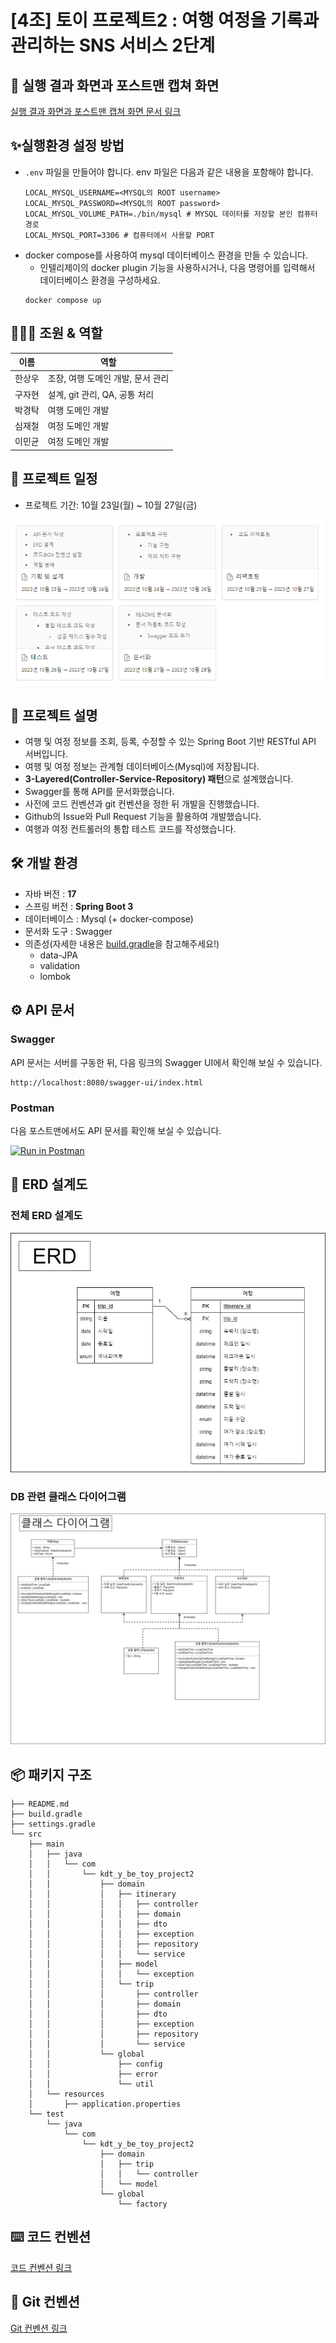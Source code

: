 # [4조] 토이 프로젝트2 : 여행 여정을 기록과 관리하는 SNS 서비스 2단계

## 🎢 실행 결과 화면과 포스트맨 캡쳐 화면

[실행 결과 화면과 포스트맨 캡쳐 화면 문서 링크](/docs/RUNNING_SCREEN.md)

## ✨실행환경 설정 방법

- `.env` 파일을 만들어야 합니다. env 파일은 다음과 같은 내용을 포함해야 합니다.
  ```
  LOCAL_MYSQL_USERNAME=<MYSQL의 ROOT username>
  LOCAL_MYSQL_PASSWORD=<MYSQL의 ROOT password>
  LOCAL_MYSQL_VOLUME_PATH=./bin/mysql # MYSQL 데이터를 저장할 본인 컴퓨터 경로
  LOCAL_MYSQL_PORT=3306 # 컴퓨터에서 사용할 PORT
  ```
- docker compose를 사용하여 mysql 데이터베이스 환경을 만들 수 있습니다.
    - 인텔리제이의 docker plugin 기능을 사용하시거나, 다음 명령어를 입력해서 데이터베이스 환경을 구성하세요.
  ```
  docker compose up
  ```

## 🧑‍🤝‍🧑 조원 & 역할

| 이름  | 역할                    |
|-----|-----------------------|
| 한상우 | 조장, 여행 도메인 개발, 문서 관리  |
| 구자현 | 설계, git 관리, QA, 공통 처리 |
| 박경탁 | 여행 도메인 개발             |
| 심재철 | 여정 도메인 개발             |
| 이민균 | 여정 도메인 개발             |

## 🚀 프로젝트 일정

- 프로젝트 기간: 10월 23일(월) ~ 10월 27일(금)

![project_schedule.png](./docs/images/project_schedule.png)

## 🧾 프로젝트 설명

- 여행 및 여정 정보를 조회, 등록, 수정할 수 있는 Spring Boot 기반 RESTful API 서버입니다.
- 여행 및 여정 정보는 관계형 데이터베이스(Mysql)에 저장됩니다.
- **3-Layered(Controller-Service-Repository) 패턴**으로 설계했습니다.
- Swagger를 통해 API를 문서화했습니다.
- 사전에 코드 컨벤션과 git 컨벤션을 정한 뒤 개발을 진행했습니다.
- Github의 Issue와 Pull Request 기능을 활용하여 개발했습니다.
- 여행과 여정 컨트롤러의 통합 테스트 코드를 작성했습니다.

## 🛠️ 개발 환경

- 자바 버전 : **17**
- 스프링 버전 : **Spring Boot 3**
- 데이터베이스 : Mysql (+ docker-compose)
- 문서화 도구 : Swagger
- 의존성(자세한 내용은 [build.gradle](./build.gradle)을 참고해주세요!)
    - data-JPA
    - validation
    - lombok

## ⚙ API 문서

### Swagger

API 문서는 서버를 구동한 뒤, 다음 링크의 Swagger UI에서 확인해 보실 수 있습니다.

```
http://localhost:8080/swagger-ui/index.html
```

### Postman

다음 포스트맨에서도 API 문서를 확인해 보실 수 있습니다.

[![Run in Postman](https://run.pstmn.io/button.svg)](https://bold-satellite-6982.postman.co/collection/828796-21baed3c-6dbd-4771-828f-55587cab65e4?source=rip_markdown)

## 📐 ERD 설계도

### 전체 ERD 설계도

![erd.png](./docs/images/erd.png)

### DB 관련 클래스 다이어그램

![erd_class_diagram.png](./docs/images/erd_class_diagram.png)

## 📦 패키지 구조

```
├── README.md
├── build.gradle
├── settings.gradle
└── src
    ├── main
    │   ├── java
    │   │   └── com
    │   │       └── kdt_y_be_toy_project2
    │   │           ├── domain
    │   │           │   ├── itinerary
    │   │           │   │   ├── controller
    │   │           │   │   ├── domain
    │   │           │   │   ├── dto
    │   │           │   │   ├── exception
    │   │           │   │   ├── repository
    │   │           │   │   └── service
    │   │           │   ├── model
    │   │           │   │   └── exception
    │   │           │   └── trip
    │   │           │       ├── controller
    │   │           │       ├── domain
    │   │           │       ├── dto
    │   │           │       ├── exception
    │   │           │       ├── repository
    │   │           │       └── service
    │   │           └── global
    │   │               ├── config
    │   │               ├── error
    │   │               └── util
    │   └── resources
    │       ├── application.properties
    └── test
        └── java
            └── com
                └── kdt_y_be_toy_project2
                    ├── domain
                    │   ├── trip
                    │   │   └── controller
                    │   └── model
                    └── global
                        └── factory
```

## ⌨️ 코드 컨벤션

[코드 컨벤션 링크](/docs/CODE_CONVENTION.md)

## 🤝 Git 컨벤션

[Git 컨벤션 링크](/docs/GIT_CONVENTION.md)
